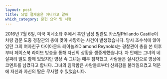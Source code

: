 ```yaml
---
layout: post
title: 뇌엽 절제술은 아니라고 말해 
which_category: 문헌 요약 및 서평 
---
```


2016년 7월 6일, 미국 미네소타 주에서 흑인 남성 필란도 카스틸Philando Castile이 차량 검문 도중 경찰관의 총에 맞아 사망하는 사건이 발생했습니다. 당시 조수석에 앉아 있던 그의 여자친구 다이아몬드 레이놀즈Diamond Reynolds는 경찰관이 총을 쏜 이후부터 페이스북 라이브 방송을 통해 자신의 상황을 생중계했습니다. 차 안에는 그녀의 네 살짜리 딸도 함께 있었지만 영상 속 그녀는 매우 침착했고, 사람들은 실시간으로 영상에 코멘트를 남겼다고 합니다. 그녀의 침착함은 사람들로부터 신뢰감을 불러일으켰고 덕분에 자신과 자신의 딸은 무사할 수 있었습니다.
